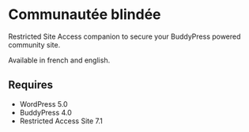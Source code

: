 Communautée blindée
===================

Restricted Site Access companion to secure your BuddyPress powered community site.

Available in french and english.


Requires
--------

+ WordPress 5.0
+ BuddyPress 4.0
+ Restricted Access Site 7.1
